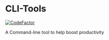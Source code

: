 # CLI-Tools
[![CodeFactor](https://www.codefactor.io/repository/github/choc-labs/cli-tools/badge/main)](https://www.codefactor.io/repository/github/choc-labs/cli-tools/overview/main)


A Command-line tool to help boost productivity
